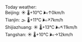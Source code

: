 Today weather:  
Beijing: ☀️ 🌡️+10°C 🌬️↑0km/h  
Tianjin: 🌫  🌡️+11°C 🌬️↗7km/h  
Shijiazhuang: ☀️ 🌡️+13°C 🌬️↖11km/h  
Tangshan: ☀️ 🌡️+10°C 🌬️→12km/h  
